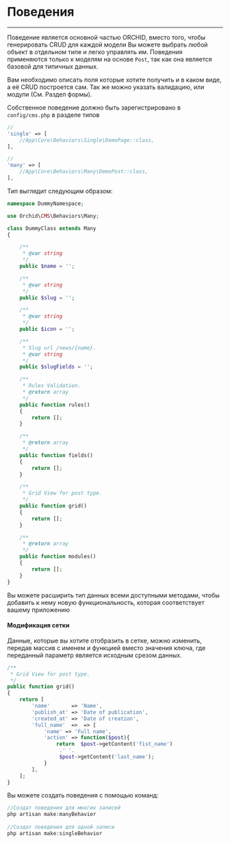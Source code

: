 # Поведения 
----------

Поведение является основной частью ORCHID, вместо того, чтобы генерировать CRUD для каждой модели
Вы можете выбрать любой объект в отдельном типе и легко управлять им. Поведения применяются только к
моделям на основе `Post`, так как она является базовой для типичных данных.

Вам необходимо описать поля которые хотите получить и в каком виде, а её CRUD построется сам.
Так же можно указать валидацию, или модули (См. Раздел формы).


Собственное поведение должно быть зарегистрировано в `config/cms.php` в разделе типов


```php
//
'single' => [
    //App\Core\Behaviors\Single\DemoPage::class,
],

//
'many' => [
    //App\Core\Behaviors\Many\DemoPost::class,
],
```


Тип выглядит следующим образом:

```php
namespace DummyNamespace;

use Orchid\CMS\Behaviors\Many;

class DummyClass extends Many
{

    /**
     * @var string
     */
    public $name = '';

    /**
     * @var string
     */
    public $slug = '';

    /**
     * @var string
     */
    public $icon = '';

    /**
     * Slug url /news/{name}.
     * @var string
     */
    public $slugFields = '';

    /**
     * Rules Validation.
     * @return array
     */
    public function rules()
    {
        return [];
    }

    /**
     * @return array
     */
    public function fields()
    {
        return [];
    }

    /**
     * Grid View for post type.
     */
    public function grid()
    {
        return [];
    }

    /**
     * @return array
     */
    public function modules()
    {
        return [];
    }
}

```

Вы можете расширить тип данных всеми доступными методами, чтобы добавить к нему новую функциональность, которая соответствует вашему приложению

 
#### Модификация сетки
 

Данные, которые вы хотите отобразить в сетке, можно изменить, передав массив с именем и функцией вместо значения ключа, где переданный параметр является исходным срезом данных.

 ```php
 /**
  * Grid View for post type.
  */
 public function grid()
 {
     return [
         'name'       => 'Name',
         'publish_at' => 'Date of publication',
         'created_at' => 'Date of creation',
         'full_name'  =>  => [
             'name' => 'Full name',
             'action' => function($post){
                 return  $post->getContent('fist_name') 
                  .' '.
                  $post->getContent('last_name');
             }
         ],
     ];
 }

```


Вы можете создать поведения с помощью команд:
```php
//Создат поведения для многих записей
php artisan make:manyBehavior
  
//Создат поведения для одной записи  
php artisan make:singleBehavior      
```
